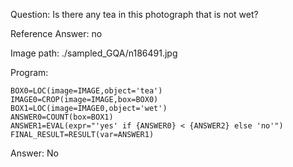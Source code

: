 Question: Is there any tea in this photograph that is not wet?

Reference Answer: no

Image path: ./sampled_GQA/n186491.jpg

Program:

```
BOX0=LOC(image=IMAGE,object='tea')
IMAGE0=CROP(image=IMAGE,box=BOX0)
BOX1=LOC(image=IMAGE0,object='wet')
ANSWER0=COUNT(box=BOX1)
ANSWER1=EVAL(expr="'yes' if {ANSWER0} < {ANSWER2} else 'no'")
FINAL_RESULT=RESULT(var=ANSWER1)
```
Answer: No

